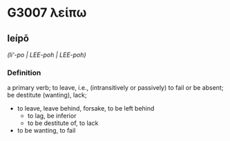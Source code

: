# G3007 λείπω

## leípō

_(li'-po | LEE-poh | LEE-poh)_

### Definition

a primary verb; to leave, i.e., (intransitively or passively) to fail or be absent; be destitute (wanting), lack; 

- to leave, leave behind, forsake, to be left behind
  - to lag, be inferior
  - to be destitute of, to lack
- to be wanting, to fail

